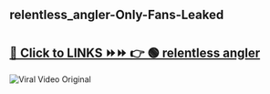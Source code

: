 
 ## relentless_angler-Only-Fans-Leaked

# <h2><a href="https://clipsfans.com/relentless_angler&ref=git">🔗 Click to LINKS ⏩⏩ 👉 🟢 relentless angler </a></h2>

<a href="https://clipsfans.com/relentless_angler&ref=git" rel="nofollow" data-target="animated-image.originalLink"><img src="https://i.ibb.co.com/xMMVF88/686577567.gif" alt="Viral Video Original" style="max-width: 100%; display: inline-block;" data-target="animated-image.originalImage"></a>
